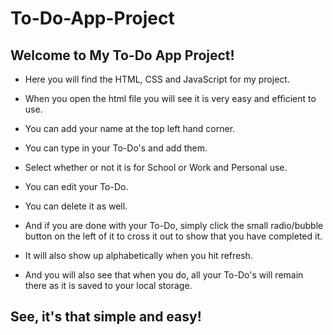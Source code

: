 # To-Do-App-Project

## Welcome to My To-Do App Project!

- Here you will find the HTML, CSS and JavaScript for my project.

- When you open the html file you will see it is very easy and efficient to use. 

- You can add your name at the top left hand corner.

- You can type in your To-Do's and add them.

- Select whether or not it is for School or Work and Personal use.

- You can edit your To-Do.

- You can delete it as well.

- And if you are done with your To-Do, simply click the small radio/bubble button on the left of it to cross it out to show that   you have completed it.

- It will also show up alphabetically when you hit refresh.

- And you will also see that when you do, all your To-Do's will remain there as it is saved to your local storage.

## See, it's that simple and easy! 
